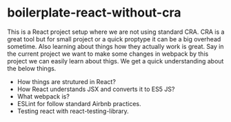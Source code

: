 # boilerplate-react-without-cra

This is a React project setup where we are not using standard CRA. CRA is a great tool but for small project or a quick proptype it can be a big overhead sometime. Also learning about things how they actually work is great. 
Say in the current project we want to make some changes in webpack by this project we can easily learn about thigs. We get a quick understanding about the below things.

- How things are strutured in React?
- How React understands JSX and converts it to ES5 JS?
- What webpack is?
- ESLint for follow standard Airbnb practices.
- Testing react with react-testing-library.